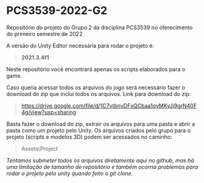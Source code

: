 # PCS3539-2022-G2
Repositório do projeto do Grupo 2 da disciplina PCS3539 no oferecimento do primeiro semestre de 2022

A versão do Unity Editor necessária para rodar o projeto é:
> **2021.3.4f1**

Neste repositório você encontrará apenas os scripts elaborados para o game.

Caso queria acessar todos os arquivos do jogo será necessário fazer o download do zip que inclui todos os arquivos. Link para download do zip:
> https://drive.google.com/file/d/1C7vtbnvDFxQCbaa1qyMKyJj9grN40F4g/view?usp=sharing

Basta fazer o download do zip, extrair os arquivos para uma pasta e abrir a pasta como um projeto pelo Unity.
Os arquivos criados pelo grupo para o projeto (scripts e modelos 3D) podem ser acessados no caminho:

> Assets\Project

*Tentamos submeter todos os arquivos diretamente aqui no github, mas há uma limitação de tamanho de repositório e também ocorria problemas para rodar o projeto pelo unity quando feito o git clone.*
